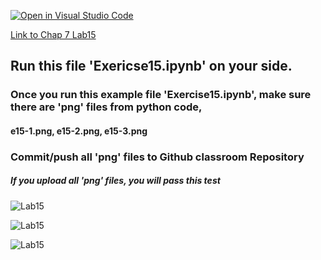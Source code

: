 [![Open in Visual Studio Code](https://classroom.github.com/assets/open-in-vscode-718a45dd9cf7e7f842a935f5ebbe5719a5e09af4491e668f4dbf3b35d5cca122.svg)](https://classroom.github.com/online_ide?assignment_repo_id=11159993&assignment_repo_type=AssignmentRepo)

[Link to Chap 7 Lab15](https://docs.google.com/presentation/d/1JAYVQiZr57OZfIMUQAkPNPlCKidqvytLhLDB5aqag_8/edit#slide=id.g114ede88c96_0_543)


## Run this file 'Exericse15.ipynb' on your side.

### Once you run this example file 'Exercise15.ipynb', make sure there are 'png' files from python code, 
#### e15-1.png, e15-2.png, e15-3.png
### Commit/push all 'png' files to Github classroom Repository
##### If you upload all 'png' files, you will pass this test

###
###
###


![Lab15](https://nimbus-screenshots.s3.amazonaws.com/s/514c6ee8051a07bcf7f5b79d6e4aa0c1.png)

![Lab15](https://awesomescreenshot.s3.amazonaws.com/image/1352303/33498222-1d61a845df42fdec65c6992e89dd8882.png?X-Amz-Algorithm=AWS4-HMAC-SHA256&X-Amz-Credential=AKIAJSCJQ2NM3XLFPVKA%2F20221018%2Fus-east-1%2Fs3%2Faws4_request&X-Amz-Date=20221018T000724Z&X-Amz-Expires=28800&X-Amz-SignedHeaders=host&X-Amz-Signature=4e2a073a8d7cf6fcef45e7baf310892a90958404560b025657137d8965ce9aa6)


![Lab15](https://awesomescreenshot.s3.amazonaws.com/image/1352303/33498234-040e18a3ce4ad53e561e100f9f3e8fd6.png?X-Amz-Algorithm=AWS4-HMAC-SHA256&X-Amz-Credential=AKIAJSCJQ2NM3XLFPVKA%2F20221018%2Fus-east-1%2Fs3%2Faws4_request&X-Amz-Date=20221018T000757Z&X-Amz-Expires=28800&X-Amz-SignedHeaders=host&X-Amz-Signature=43332ed5bd8a7d81724d24707519c405bd1fca61aaf867264ec28dc51832477f)

